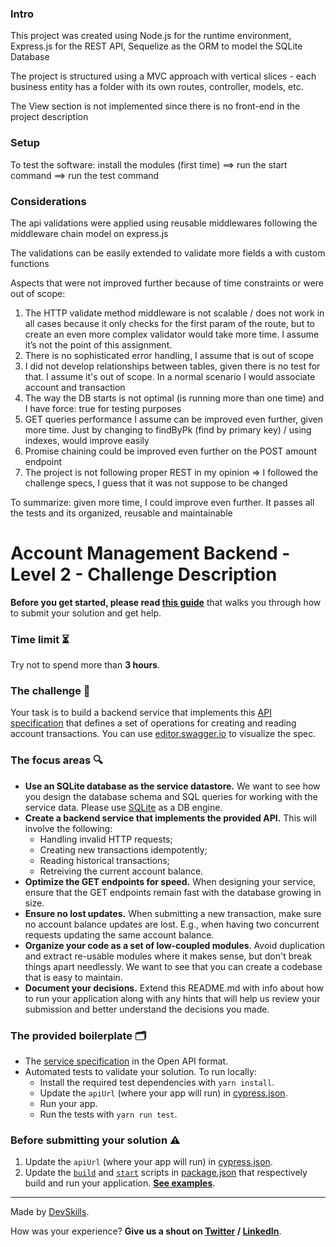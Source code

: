 ### Intro

This project was created using Node.js for the runtime environment, Express.js for the REST API, Sequelize as the ORM to model the SQLite Database

The project is structured using a MVC approach with vertical slices - each business entity has a folder with its own routes, controller, models, etc.

The View section is not implemented since there is no front-end in the project description

### Setup

To test the software: install the modules (first time) ==> run the start command ==> run the test command

### Considerations

The api validations were applied using reusable middlewares following the middleware chain model on express.js

The validations can be easily extended to validate more fields a with custom functions

Aspects that were not improved further because of time constraints or were out of scope:
1. The HTTP validate method middleware is not scalable / does not work in all cases because it only checks for the first param of the route, but to create an even more complex validator would take more time. I assume it’s not the point of this assignment.
2. There is no sophisticated error handling, I assume that is out of scope
3. I did not develop relationships between tables, given there is no test for that. I assume it's out of scope. In a normal scenario I would associate account and transaction
4. The way the DB starts is not optimal (is running more than one time) and I have force: true for testing purposes
5. GET queries performance I assume can be improved even further, given more time. Just by changing to findByPk (find by primary key) / using indexes, would improve easily
6. Promise chaining could be improved even further on the POST amount endpoint
7. The project is not following proper REST in my opinion => I followed the challenge specs, I guess that it was not suppose to be changed

To summarize: given more time, I could improve even further. It passes all the tests and its organized, reusable and maintainable


# Account Management Backend - Level 2 - Challenge Description


**Before you get started, please read [this guide](https://www.notion.so/Get-started-with-your-assignment-dade100d93054a6db1036ce294bdaeb6)** that walks you through how to submit your solution and get help.

### Time limit ⏳

Try not to spend more than **3 hours**.

### The challenge 🎯

Your task is to build a backend service that implements this [API specification](api-specification.yml) that defines a set of operations for creating and reading account transactions. You can use [editor.swagger.io](https://editor.swagger.io/) to visualize the spec.

### The focus areas 🔍

- **Use an SQLite database as the service datastore.** We want to see how you design the database schema and SQL queries for working with the service data. Please use [SQLite](https://www.sqlite.org/index.html) as a DB engine.
- **Create a backend service that implements the provided API.** This will involve the following:
  - Handling invalid HTTP requests;
  - Creating new transactions idempotently;
  - Reading historical transactions;
  - Retreiving the current account balance.
- **Optimize the GET endpoints for speed.** When designing your service, ensure that the GET endpoints remain fast with the database growing in size.
- **Ensure no lost updates.** When submitting a new transaction, make sure no account balance updates are lost. E.g., when having two concurrent requests updating the same account balance.
- **Organize your code as a set of low-coupled modules**. Avoid duplication and extract re-usable modules where it makes sense, but don't break things apart needlessly. We want to see that you can create a codebase that is easy to maintain.
- **Document your decisions.** Extend this README.md with info about how to run your application along with any hints that will help us review your submission and better understand the decisions you made.

### The provided boilerplate 🗂
* The [service specification](api-specification.yml) in the Open API format.
* Automated tests to validate your solution. To run locally:
  * Install the required test dependencies with `yarn install`.
  * Update the `apiUrl` (where your app will run) in [cypress.json](cypress.json).
  * Run your app.
  * Run the tests with `yarn run test`.

### Before submitting your solution ⚠️
1. Update the `apiUrl` (where your app will run) in [cypress.json](cypress.json).
2. Update the [`build`](package.json#L5) and [`start`](package.json#L6) scripts in [package.json](package.json) that respectively build and run your application. **[See examples](https://www.notion.so/devskills/Backend-78f49bea524148228f29ceb446157474)**.

---

Made by [DevSkills](https://devskills.co). 

How was your experience? **Give us a shout on [Twitter](https://twitter.com/DevSkillsHQ) / [LinkedIn](https://www.linkedin.com/company/devskills)**.
